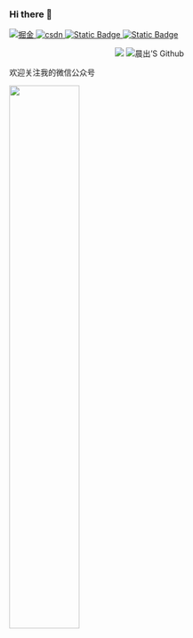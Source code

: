 ### Hi there 👋

<p align='left'>
    <a href="https://juejin.cn/user/149971265135181" target="_blank">
        <img src="https://camo.githubusercontent.com/9821a4e51ae50288fbbbdd813221feb753321c2027eb71d654aee5c55999db2c/68747470733a2f2f696d672e736869656c64732e696f2f62616467652f6a75656a696e2de68e98e987912d626c75652e737667" alt="掘金" data-canonical-src="https://img.shields.io/badge/juejin-掘金-blue.svg">
    </a>
    <a href="https://blog.csdn.net/chenwenqqqq?type=blog" target="_blank">
        <img src="https://camo.githubusercontent.com/0610cb9553d193b79695fa9f7df01b856b4c1fd3b6fa8db40bfee17cd1a1cc9c/68747470733a2f2f696d672e736869656c64732e696f2f62616467652f6373646e2d4353444e2d7265642e737667" alt="csdn" data-canonical-src="https://img.shields.io/badge/csdn-CSDN-red.svg">
    </a>
    <a href="https://segmentfault.com/u/cwl_622f25b83670f/articles" target="_blank">
        <img alt="Static Badge" src="https://img.shields.io/badge/segmentfault-%E6%80%9D%E5%90%A6-green">
    </a>
    <a href="https://www.zhihu.com/people/chen11-24" target="_blank">
        <img alt="Static Badge" src="https://img.shields.io/badge/zhihu-%E7%9F%A5%E4%B9%8E-blue">
    </a>
</p>


<p align='center'>
<img src="https://stats.justsong.cn/api/juejin?id=149971265135181&theme=onedark"> 
<img src='https://github-readme-stats.vercel.app/api?username=chenwll&show_icons=true&theme=radical' alt='晨出’S Github'>
</p>

欢迎关注我的微信公众号
<p dir='auto'>
<img src='%E6%89%AB%E7%A0%81_%E6%90%9C%E7%B4%A2%E8%81%94%E5%90%88%E4%BC%A0%E6%92%AD%E6%A0%B7%E5%BC%8F-%E6%A0%87%E5%87%86%E8%89%B2%E7%89%88.png' width="50%">
</p>





<!--
**chenwll/chenwll** is a ✨ _special_ ✨ repository because its `README.md` (this file) appears on your GitHub profile.

Here are some ideas to get you started:

- 🔭 I’m currently working on ...
- 🌱 I’m currently learning ...
- 👯 I’m looking to collaborate on ...
- 🤔 I’m looking for help with ...
- 💬 Ask me about ...
- 📫 How to reach me: ...
- 😄 Pronouns: ...
- ⚡ Fun fact: ...
-->
